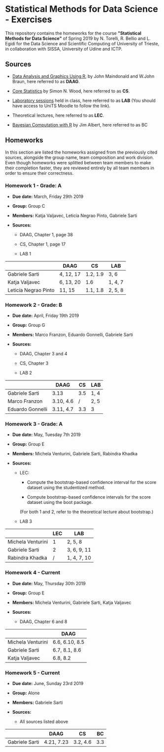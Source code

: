 # Statistical Methods for Data Science - Exercises

This repository contains the homeworks for the course **"Statistical Methods for Data Science"** of Spring 2019 by N. Torelli, R. Bellio and L. Egidi for the Data Science and Scientific Computing of University of Trieste, in collaboration with SISSA, University of Udine and ICTP.

## Sources

* [Data Analysis and Graphics Using R](http://www.pindex.com/uploads/post_docs/Maindonald%20Data%20Analysis%20and%20Graphics(PINDEX-DOC-6953).pdf), by John Maindonald and W.John Braun, here referred to as **DAAG**.
  
* [Core Statistics](https://people.maths.bris.ac.uk/~sw15190/core-statistics.pdf) by Simon N. Wood, here referred to as **CS**.

* [Laboratory sessions](https://moodle2.units.it/course/view.php?id=4049) held in class, here referred to as **LAB** (You should have access to UniTS Moodle to follow the link).

* Theoretical lectures, here referred to as **LEC**.

* [Bayesian Computation with R](https://bayanbox.ir/view/1647978758425492217/Bayesian-Computation-With-R-Albert.pdf) by Jim Albert, here referred to as BC

## Homeworks

In this section are listed the homeworks assigned from the previously cited sources, alongside the group name, team composition and work division. Even though homeworks were splitted between team members to make their completion faster, they are reviewed entirely by all team members in order to ensure their correctness.

### Homework 1 - Grade: A

* **Due date:** March, Friday 29th 2019

* **Group:** Group C

* **Members:** Katja Valjavec, Leticia Negrao Pinto, Gabriele Sarti

* **Sources:**

  * DAAG, Chapter 1, page 38

  * CS, Chapter 1, page 17

  * LAB 1

|                      | DAAG      | CS       | LAB     |
|----------------------|-----------|----------|---------|
| Gabriele Sarti       | 4, 12, 17 | 1.2, 1.9 | 3, 6    |
| Katja Valjavec       | 6, 13, 20 | 1.6      | 1, 4, 7 |
| Leticia Negrao Pinto | 11, 15    | 1.1, 1.8 | 2, 5, 8 |

### Homework 2 - Grade: B

* **Due date:** April, Friday 19th 2019

* **Group:** Group G

* **Members:** Marco Franzon, Eduardo Gonnelli, Gabriele Sarti

* **Sources:**

  * DAAG, Chapter 3 and 4

  * CS, Chapter 3

  * LAB 2

|                  | DAAG      | CS  | LAB  |
|------------------|-----------|-----|------|
| Gabriele Sarti   | 3.13      | 3.5 | 1, 4 |
| Marco Franzon    | 3.10, 4.6 | /   | 2, 5 |
| Eduardo Gonnelli | 3.11, 4.7 | 3.3 | 3    |

### Homework 3 - Grade: A

* **Due date:** May, Tuesday 7th 2019

* **Group:** Group E

* **Members:** Michela Venturini, Gabriele Sarti, Rabindra Khadka

* **Sources:**

  * LEC:

    * Compute the bootstrap-based confidence interval for the score dataset using the studentized method.

    * Compute bootstrap-based confidence intervals for the score dataset using the boot package.

    (For both 1 and 2, refer to the theoretical lecture about bootstrap.)

  * LAB 3

|                   | LEC | LAB         |
|-------------------|-----|-------------|
| Michela Venturini | 1   | 2, 5, 8     |
| Gabriele Sarti    | 2   | 3, 6, 9, 11 |
| Rabindra Khadka   | /   | 1, 4, 7, 10 |

### Homework 4 - Current

* **Due date:** May, Thursday 30th 2019

* **Group:** Group E

* **Members:** Michela Venturini, Gabriele Sarti, Katja Valjavec

* **Sources:**

  * DAAG, Chapter 6 and 8

|                   |      DAAG      |
|-------------------|----------------|
| Michela Venturini | 6.6, 6.10, 8.5 |
| Gabriele Sarti    | 6.7, 8.1, 8.6  |
| Katja Valjavec    | 6.8, 8.2       |

### Homework 5 - Current

* **Due date:** June, Sunday 23rd 2019

* **Group:** Alone

* **Members:** Gabriele Sarti

* **Sources:**

  * All sources listed above

|                   |    DAAG    |    CS    |  BC |
|-------------------|------------|----------|-----|
| Gabriele Sarti    | 4.21, 7.23 | 3.2, 4.6 | 3.3 |